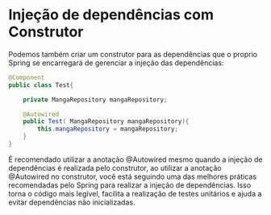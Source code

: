 # Injeção de dependências com Construtor

Podemos também criar um construtor para as dependências que o proprio Spring se encarregará de gerenciar a  injeção das dependências:

```java
@Component
public class Test{

    private MangaRepository mangaRepository;

    @Autowired
	public Test( MangaRepository mangaRepository){
		this.mangaRepository = mangaRepository;
	}
}
```

É recomendado utilizar a anotação @Autowired mesmo quando a injeção de dependências é realizada pelo construtor, ao utilizar a anotação @Autowired no construtor, você está seguindo uma das melhores práticas recomendadas pelo Spring para realizar a injeção de dependências. Isso torna o código mais legível, facilita a realização de testes unitários e ajuda a evitar dependências não inicializadas.